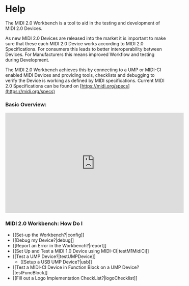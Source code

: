# Help
The MIDI 2.0 Workbench is a tool to aid in the testing and development of MIDI 2.0 Devices. 

As new MIDI 2.0 Devices are released into the market it is important to make sure that these each MIDI 2.0 Device works
according to MIDI 2.0 Specifications. For consumers this leads to better interoperability between Devices. For 
Manufacturers this means improved Workflow and testing during Development.

The MIDI 2.0 Workbench achieves this by connecting to a UMP or MIDI-CI enabled MIDI Devices and providing tools, checklists 
and debugging to verify the Device is working as defined by MIDI specifications. Current MIDI 2.0 Specifications can be 
found on [https://midi.org/specs](https://midi.org/specs)

### Basic Overview:
<iframe width="560" height="315" src="https://www.youtube-nocookie.com/embed/43duptJN4uw" title="YouTube video player" frameborder="0" allow="accelerometer; autoplay; clipboard-write; encrypted-media; gyroscope; picture-in-picture" allowfullscreen></iframe>

### MIDI 2.0 Workbench: How Do I
* [[Set-up the Workbench?|config]]
* [[Debug my Device?|debug]]
* [[Report an Error in the Workbench?|report]]
* [[Set Up and Test a MIDI 1.0 Device using MIDI-CI|testM1MidiCi]]
* [[Test a UMP Device?|testUMPDevice]]
  * [[Setup a USB UMP Device?|usb]]
* [[Test a MIDI-CI Device in Function Block on a UMP Device?|testFuncBlock]]
* [[Fill out a Logo Implementation CheckList?|logoChecklist]]
